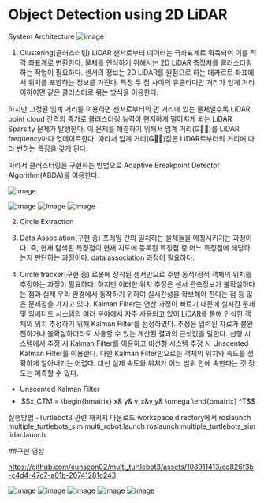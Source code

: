 # Object Detection using 2D LiDAR





System Architecture
![image](https://github.com/eunseon02/multi_turtlebot3/assets/108911413/2fef21a5-3c62-479c-bbd7-565bf1194350)


1. Clustering(클러스터링)
LiDAR 센서로부터 데이터는 극좌표계로 획득되어 이를 직각 좌표계로 변환한다. 물체를 인식하기 위해서는 2D LiDAR 측정치를 클러스터링하는 작업이 필요하다. 센서의 정보는 2D LiDAR를 원점으로 하는 데카르트 좌표에서 위치를 포함하는 정보를 가진다. 특정 두 점 사이의 유클라디안 거리가 임계 거리 이하이면 같은 클러스터로 묶는 방식을 이용한다.

 하지만 고정된 임계 거리를 이용하면 센서로부터의 먼 거리에 있는 물체일수록 LiDAR point cloud 간격의 증가로 클러스터링 능력이 현저하게 떨어지게 되는 LiDAR Sparsity 문제가 발생한다. 이 문제를 해결하기 위해서 임계 거리()를 LiDAR frequency마다 업데이트한다. 따라서 임계 거리()값은 LiDAR로부터의 거리에 따라 변하는 특징을 갖게 된다.
 
 따라서 클러스터링을 구현하는 방법으로 Adaptive Breakpoint Detector Algorithm(ABDA)을 이용한다.

 ![image](https://github.com/eunseon02/multi_turtlebot3/assets/108911413/e9ff6622-c257-4b6e-8a02-80a742187d8a)


![image](https://github.com/eunseon02/multi_turtlebot3/assets/108911413/ee4f22c6-a450-46c4-9f3d-683f603800cc)
![image](https://github.com/eunseon02/multi_turtlebot3/assets/108911413/5ce57688-5c87-47cd-bd59-20421d7dc6de)
![image](https://github.com/eunseon02/multi_turtlebot3/assets/108911413/4ef134d0-9514-4ac4-baca-e05e0ce2d365)



2. Circle Extraction

4. Data Association(구현 중)
프레임 간의 일치하는 물체들을 매칭시키기는 과정이다. 즉, 현재 탐색된 특징점이 현재 지도에 등록된 특징점 중 어느 특징점에 해당하
는지 판단하는 과정이다. data association 과정이 필요하다.

5. Circle tracker(구현 중)
로봇에 장착된 센서만으로 주변 동적/정적 객체의 위치를 추정하는 과정이 필요하다. 하지만 이러한 위치 추정은 센서 관측정보가 불확실하다는 점과 실제 우리 환경에서 동작하기 위하여 실시간성을 확보해야 한다는 점 등 많은 문제점을 가지고 있다. Kalman Filter는 연산 과정이 빠르기 때문에 실시간 문제 및 임베디드 시스템의 여러 분야에서 자주 사용되고 있어 LiDAR를 통해 인식한 객체의 위치 추정하기 위해 Kalman Filter를 선정하였다. 추정은 입력된 자료가 불완전하거나 불확실하더라도 사용할 수 있는 계산된 결과의 근삿값을 말한다. 선형 시스템에서 추정 시 Kalman Filter를 이용하고 비선형 시스템 추정 시 Unscented Kalman Filter를 이용한다. 다만 Kalman Filter만으로는 객체의 위치와 속도를 정확하게 알아내기는 어렵다. 대신 실제 속도와 위치가 어느 범위 안에 속한다는 것 정도는 예측할 수 있다.

- Unscented Kalman Filter
- 
  $$x_CTM =  \begin{bmatrix} x& y& v_x&v_y& \omega  \end{bmatrix} ^T$$





실행방법
-Turtlebot3 관련 패키지 다운로드
workspace directory에서 
roslaunch multiple_turtlebots_sim multi_robot.launch
roslaunch multiple_turtlebots_sim lidar.launch

##구현 영상



https://github.com/eunseon02/multi_turtlebot3/assets/108911413/cc826f3b-c4d4-47c7-a01b-20741281c243



![image](https://github.com/eunseon02/multi_turtlebot3/assets/108911413/ad4e2882-0c10-44c6-b64c-4bcdb38d624c)
![image](https://github.com/eunseon02/multi_turtlebot3/assets/108911413/c4bbf8a4-c121-41ee-9054-18ada59c5129)
![image](https://github.com/eunseon02/multi_turtlebot3/assets/108911413/231e9e4f-c9bf-48cf-b37a-8839acec74b0)
![image](https://github.com/eunseon02/multi_turtlebot3/assets/108911413/fef5da57-4677-4bcb-b01b-87326eebcdd3)
![image](https://github.com/eunseon02/multi_turtlebot3/assets/108911413/ca5a19e0-3dcd-4fae-8e8a-7c567b906ec7)


